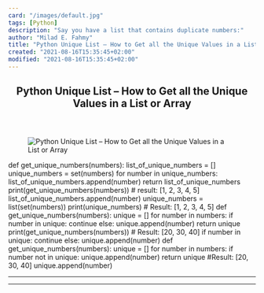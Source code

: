 ```yaml
---
card: "/images/default.jpg"
tags: [Python]
description: "Say you have a list that contains duplicate numbers:"
author: "Milad E. Fahmy"
title: "Python Unique List – How to Get all the Unique Values in a List or Array"
created: "2021-08-16T15:35:45+02:00"
modified: "2021-08-16T15:35:45+02:00"
---
```

<div class="site-wrapper">
<main id="site-main" class="site-main outer">
<div class="inner">
<article class="post-full post tag-python ">
<header class="post-full-header">
<h1 class="post-full-title">Python Unique List – How to Get all the Unique Values in a List or Array</h1>
</header>
<figure class="post-full-image">
<picture>
<source media="(max-width: 700px)" sizes="1px" srcset="data:image/gif;base64,R0lGODlhAQABAIAAAAAAAP///yH5BAEAAAAALAAAAAABAAEAAAIBRAA7 1w">
<source media="(min-width: 701px)" sizes="(max-width: 800px) 400px,
(max-width: 1170px) 700px,
1400px" srcset="/news/content/images/size/w300/2020/08/skye-studios-NDLLFxTELrU-unsplash.jpg 300w,
/news/content/images/size/w600/2020/08/skye-studios-NDLLFxTELrU-unsplash.jpg 600w,
/news/content/images/size/w1000/2020/08/skye-studios-NDLLFxTELrU-unsplash.jpg 1000w,
/news/content/images/size/w2000/2020/08/skye-studios-NDLLFxTELrU-unsplash.jpg 2000w">
<img onerror="this.style.display='none'" src="/news/content/images/size/w2000/2020/08/skye-studios-NDLLFxTELrU-unsplash.jpg" alt="Python Unique List – How to Get all the Unique Values in a List or Array">
</picture>
</figure>
<section class="post-full-content">
<div class="post-content">
</code></pre>
</code></pre>
def get_unique_numbers(numbers):
list_of_unique_numbers = []
unique_numbers = set(numbers)
for number in unique_numbers:
list_of_unique_numbers.append(number)
return list_of_unique_numbers
print(get_unique_numbers(numbers))
# result: [1, 2, 3, 4, 5]
</code></pre>
</code></pre>
list_of_unique_numbers.append(number)
</code></pre>
unique_numbers = list(set(numbers))
print(unique_numbers)
# Result: [1, 2, 3, 4, 5]
</code></pre>
</code></pre>
def get_unique_numbers(numbers):
unique = []
for number in numbers:
if number in unique:
continue
else:
unique.append(number)
return unique
print(get_unique_numbers(numbers))
# Result: [20, 30, 40]
</code></pre>
if number in unique:
continue
else:
unique.append(number)
</code></pre>
def get_unique_numbers(numbers):
unique = []
for number in numbers:
if number not in unique:
unique.append(number)
return unique
#Result: [20, 30, 40]
</code></pre>
unique.append(number)
</code></pre>
</div>
<hr>
<hr>
</section>
</article>
</div>
</main>
</div>
<!-- Google Tag Manager (noscript) -->
<!-- End Google Tag Manager (noscript) -->
